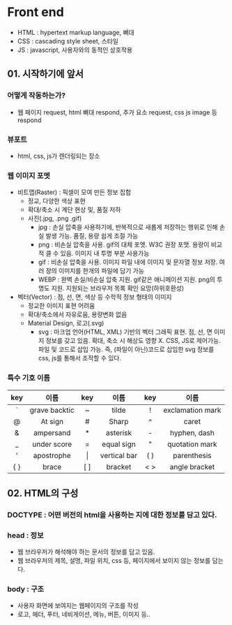 # Front end
  - HTML : hypertext markup language, 뼈대
  - CSS : cascading style sheet, 스타일
  - JS : javascript, 사용자와의 동적인 상호작용


## 01. 시작하기에 앞서

### 어떻게 작동하는가? 
  - 웹 페이지 request, html 뼈대 respond, 추가 요소 request, css js image 등 respond 

### 뷰포트
  - html, css, js가 렌더링되는 장소

### 웹 이미지 포멧
  - 비트맵(Raster) : 픽셀이 모여 만든 정보 집합
    - 정교, 다양한 색상 표현
    - 확대/축소 시 계단 현상 및, 품질 저하
    - 사진(.jpg, .png .gif)
      - jpg : 손실 압축을 사용하기에, 반복적으로 새롭게 저장하는 행위로 인해 손실 발생 가능. 품질, 용량 쉽게 조절 가능
      - png : 비손실 압축을 사용. gif의 대체 포멧. W3C 권장 포맷. 용량이 비교적 클 수 있음. 이미지 내 투명 부분 사용가능
      - gif : 비손실 압축을 사용. 이미지 파일 내에 이미지 및 문자열 정보 저장. 여러 장의 이미지를 한개의 파일에 담기 가능
      - WEBP : 완벽 손실/비손실 압축 지원. gif같은 애니메이션 지원. png의 투명도 지원. 지원되는 브라우저 목록 확인 요망(하위호환성)
  - 벡터(Vector) : 점, 선, 면, 색상 등 수학적 정보 형태의 이미지
    - 정교한 이미지 표현 어려움
    - 확대/축소에서 자유로움, 용량변화 없음
    - Material Design, 로고(.svg)
      - svg : 마크업 언어(HTML, XML) 기반의 벡터 그래픽 표현. 점, 선, 면 이미지 정보를 갖고 있음. 확대, 축소 시 해상도 영향 X. CSS, JS로 제어가능. 파일 및 코드로 삽입 가능. 즉, (파일이 아닌)코드로 삽입한 svg 정보를 css, js를 통해서 조작할 수 있다.

### 특수 기호 이름

 |key|이름|key|이름|key|이름|
 |:---:|:---:|:---:|:---:|:---:|:---:|
 |`|grave backtic|~|tilde|!|exclamation mark| 
 |@|At sign|#|Sharp|^|caret|
 |&|ampersand|*|asterisk|-|hyphen, dash|
 |_|under score|=|equal sign|"|quotation mark|
 |'|apostrophe|\||vertical bar|( )|parenthesis|
 |{ }|brace|[ ]|bracket|< >|angle bracket|



## 02. HTML의 구성

### DOCTYPE : 어떤 버전의 html을 사용하는 지에 대한 정보를 담고 있다.

### head : 정보
  - 웹 브라우저가 해석해야 하는 문서의 정보를 담고 있음.
  - 웹 브라우저의 제목, 설명, 파일 위치, css 등, 페이지에서 보이지 않는 정보를 담는다.

### body : 구조
  - 사용자 화면에 보여지는 웹페이지의 구조를 작성
  - 로고, 헤더, 푸터, 네비게이션, 메뉴, 버튼, 이미지 등..
